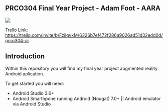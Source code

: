 ## PRCO304 Final Year Project - Adam Foot - AARA

![](https://github.com/Adam-Foot/PRCO304/workflows/Android%20CI/badge.svg)

Trello Link: https://trello.com/invite/b/FzjlqvxM/6326b7ef472f286a9026ad51d32edd0d/prco304-ar

## Introduction
Within this repository you will find my final year project augmented reality Android aplication.

To get started you will need:

- Android Studio 3.6+
- Android Smarthpone running Android (Nougat) 7.0+ || Android emulator via Android Studio
